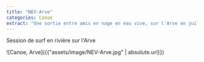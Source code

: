 ```yaml
---
title: "NEV-Arve"
categories: Canoe
extract: "Une sortie entre amis en nage en eau vive, sur l'Arve en juillet avec une grosse session de surf, en vue du Mont Blanc"
---
```


Session de surf en rivière sur l'Arve

![Canoe, Arve]({{"assets/image/NEV-Arve.jpg" | absolute.url}})